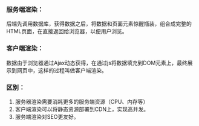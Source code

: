 ### 服务端渲染：

后端先调用数据库，获得数据之后，将数据和页面元素惊醒瓶装，组合成完整的HTML页面，在直接返回给浏览器，以便用户浏览。

### 客户端渲染：

数据由于浏览器通过Ajax动态获得，在通过js将数据填充到DOM元素上，最终展示到网页中，这样的过程叫做客户端渲染。

### 区别：

1. 服务器渲染需要消耗更多的服务端资源（CPU、内存等）
2. 客户端渲染可以将静态资源部署到CDN上，实现高并发。
3. 服务端渲染对SEO更友好。
